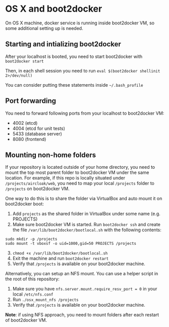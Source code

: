 # OS X and boot2docker

On OS X machine, docker service is running inside boot2docker VM, so some additional setting up is needed.

## Starting and intializing boot2docker

After your localhost is booted, you need to start boot2docker with `boot2docker start`

Then, in each shell session you need to run `eval $(boot2docker shellinit 2>/dev/null)`

You can consider putting these statements inside `~/.bash_profile`

## Port forwarding

You need to forward following ports from your localhost to boot2docker VM:

- 4002 (etcd)
- 4004 (etcd for unit tests)
- 5433 (database server)
- 8080 (frontend)

## Mounting non-home folders

If your repository is located outside of your home directory, you need to mount the top most
parent folder to boot2docker VM under the same location. For example, if this repo is locally situated under
`/projects/aircloak/web`, you need to map your local `/projects` folder to `/projects` on boot2docker VM.

One way to do this is to share the folder via VirtualBox and auto mount it on boot2docker boot:

1. Add `projects` as the shared folder in VirtualBox under some name (e.g. PROJECTS)
2. Make sure boot2docker VM is started. Run `boot2docker ssh` and create the file `/var/lib/boot2docker/bootlocal.sh` with the following contents:
```
sudo mkdir -p /projects
sudo mount -t vboxsf -o uid=1000,gid=50 PROJECTS /projects
```
3. `chmod +x /var/lib/boot2docker/bootlocal.sh`
4. Exit the machine and run `boot2docker restart`
5. Verify that `/projects` is available on your boot2docker machine.

Alternatively, you can setup an NFS mount. You can use a helper script in the root of this repository:

1. Make sure you have `nfs.server.mount.require_resv_port = 0` in your local `/etc/nfs.conf`
2. Run `./osx_mount_nfs /projects`
3. Verify that `/projects` is available on your boot2docker machine.

__Note__: if using NFS approach, you need to mount folders after each restart of boot2docker VM.
